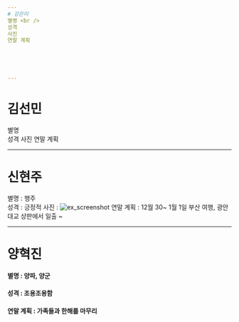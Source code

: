 ```yaml
---
# 강은미
별명 <br />
성격
사진
연말 계획





---
```

# 김선민
별명 <br />
성격
사진
연말 계획



---
# 신현주
별명 : 행주 <br /> 
성격 : 긍정적
사진 : ![ex_screenshot](C:/down.jpg)
연말 계획 : 12월 30~ 1월 1일 부산 여행, 광안대교 상판에서 일출 ~


---
# 양혁진


#### 별명 : 양파, 양군 <br />
#### 성격 : 조용조용함 <br />
#### 연말 계획 : 가족들과 한해를 마무리
